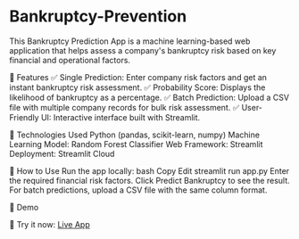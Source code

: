 # Bankruptcy-Prevention

This Bankruptcy Prediction App is a machine learning-based web application that helps assess a company's bankruptcy risk based on key financial and operational factors.

🔹 Features
✅ Single Prediction: Enter company risk factors and get an instant bankruptcy risk assessment.
✅ Probability Score: Displays the likelihood of bankruptcy as a percentage.
✅ Batch Prediction: Upload a CSV file with multiple company records for bulk risk assessment.
✅ User-Friendly UI: Interactive interface built with Streamlit.

🔹 Technologies Used
Python (pandas, scikit-learn, numpy)
Machine Learning Model: Random Forest Classifier
Web Framework: Streamlit
Deployment: Streamlit Cloud

🔹 How to Use
Run the app locally:
bash
Copy
Edit
streamlit run app.py
Enter the required financial risk factors.
Click Predict Bankruptcy to see the result.
For batch predictions, upload a CSV file with the same column format.

🔹 Demo

📌 Try it now: [Live App](https://bankruptcy-prevention-m25bcl98b6obiz6kytacfj.streamlit.app/)
